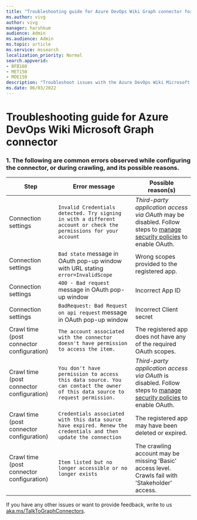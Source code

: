 ```yaml
--- 
title: "Troubleshooting guide for Azure DevOps Wiki Graph connector for Microsoft Search" 
ms.author: vivg 
author: vivg 
manager: harshkum 
audience: Admin
ms.audience: Admin 
ms.topic: article 
ms.service: mssearch 
localization_priority: Normal 
search.appverid: 
- BFB160 
- MET150 
- MOE150 
description: "Troubleshoot issues with the Azure DevOps Wiki Microsoft Graph connector for Microsoft Search" 
ms.date: 06/03/2022
---
```


# Troubleshooting guide for Azure DevOps Wiki Microsoft Graph connector

### 1. **The following are common errors observed while configuring the connector, or during crawling, and its possible reasons.**

| Step | Error message | Possible reason(s) |
| ------------ | ------------ | ------------ |
| Connection settings | `Invalid Credentials detected. Try signing in with a different account or check the permissions for your account` | *Third-party application access via OAuth* may be disabled. Follow steps to [manage security policies](/azure/devops/organizations/accounts/change-application-access-policies?view=azure-devops#manage-a-policy&preserve-view=true) to enable OAuth. |
| Connection settings | `Bad state` message in OAuth pop-up window with URL stating `error=InvalidScope` | Wrong scopes provided to the registered app. |
| Connection settings | `400 - Bad request` message in OAuth pop-up window | Incorrect App ID |
| Connection settings | `BadRequest: Bad Request on api request` message in OAuth pop-up window | Incorrect Client secret |
| Crawl time (post connector configuration) | `The account associated with the connector doesn't have permission to access the item.` | The registered app does not have any of the required OAuth scopes. |
| Crawl time (post connector configuration) | `You don't have permission to access this data source. You can contact the owner of this data source to request permission.` | *Third-party application access via OAuth* is disabled. Follow steps to [manage security policies](/azure/devops/organizations/accounts/change-application-access-policies?view=azure-devops#manage-a-policy&preserve-view=true) to enable OAuth. |
| Crawl time (post connector configuration) | `Credentials associated with this data source have expired. Renew the credentials and then update the connection` | The registered app may have been deleted or expired. |
| Crawl time (post connector configuration) | `Item listed but no longer accessible or no longer exists` | The crawling account may be missing 'Basic' access level. Crawls fail with 'Stakeholder' access. |

If you have any other issues or want to provide feedback, write to us [aka.ms/TalkToGraphConnectors](https://aka.ms/TalkToGraphConnectors).